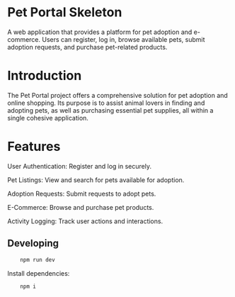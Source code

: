 # Pet Portal Skeleton

A web application that provides a platform for pet adoption and e-commerce. Users can register, log in, browse available pets, submit adoption requests, and purchase pet-related products.

# Introduction

The Pet Portal project offers a comprehensive solution for pet adoption and online shopping. Its purpose is to assist animal lovers in finding and adopting pets, as well as purchasing essential pet supplies, all within a single cohesive application.

# Features

User Authentication: Register and log in securely.

Pet Listings: View and search for pets available for adoption.

Adoption Requests: Submit requests to adopt pets.

E-Commerce: Browse and purchase pet products.

Activity Logging: Track user actions and interactions.

## Developing
```bash
	npm run dev
```
Install dependencies:
```bash
	npm i
```
